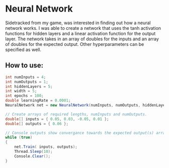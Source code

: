 # Neural Network

Sidetracked from my game, was interested in finding out how a neural network works. I was able to create a network that uses the tanh activation functions for hidden layers and a linear activation function for the output layer. The network takes in an array of doubles for the inputs and an array of doubles for the expected output. Other hyperparameters can be specified as well.

## How to use:

```C#
int numInputs = 4;
int numOutputs = 1;
int hiddenLayers = 5;
int width = 5;
int epochs = 100;
double learningRate = 0.0001;
NeuralNetwork net = new NeuralNetwork(numInputs, numOutputs, hiddenLayers, width, epochs, 0.0001);

// Create arrays of required lengths, numInputs and numOutputs.
double[] inputs = { 0.05, 0.03, -0.05, 0.01 };
double[] outputs = { 0.06 };

// Console outputs show convergance towards the expected output(s) array here.
while (true)
{
    net.Train( inputs, outputs);
    Thread.Sleep(10);
    Console.Clear();
}
```
